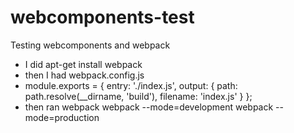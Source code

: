 # webcomponents-test
Testing webcomponents and webpack


* I did apt-get install webpack
* then I had webpack.config.js
* module.exports = {
    entry: './index.js',
    output: {
        path: path.resolve(__dirname, 'build'),
        filename: 'index.js'
    }
    };
* then ran webpack
webpack --mode=development
webpack --mode=production